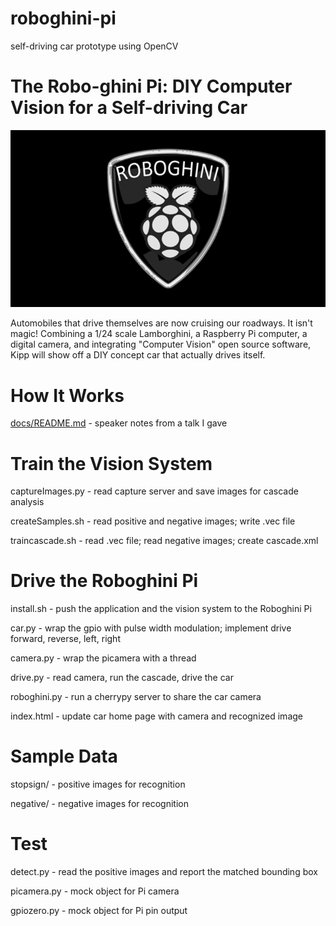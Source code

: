 # roboghini-pi
self-driving car prototype using OpenCV

# The Robo-ghini Pi: DIY Computer Vision for a Self-driving Car

![logo](docs/slides/01-logo.png)

Automobiles that drive themselves are now cruising our roadways. It
isn't magic! Combining a 1/24 scale Lamborghini, a Raspberry Pi
computer, a digital camera, and integrating "Computer Vision" open
source software, Kipp will show off a DIY concept car that actually
drives itself.

# How It Works

[docs/README.md](docs/README.md) - speaker notes from a talk I gave 

# Train the Vision System

captureImages.py - read capture server and save images for cascade analysis

createSamples.sh - read positive and negative images; write .vec file

traincascade.sh - read .vec file; read negative images; create cascade.xml

# Drive the Roboghini Pi

install.sh - push the application and the vision system to the Roboghini Pi

car.py - wrap the gpio with pulse width modulation; implement drive forward, reverse, left, right

camera.py - wrap the picamera with a thread

drive.py - read camera, run the cascade, drive the car

roboghini.py - run a cherrypy server to share the car camera

index.html - update car home page with camera and recognized image

# Sample Data

stopsign/ - positive images for recognition

negative/ - negative images for recognition

# Test

detect.py - read the positive images and report the matched bounding box

picamera.py - mock object for Pi camera

gpiozero.py - mock object for Pi pin output

